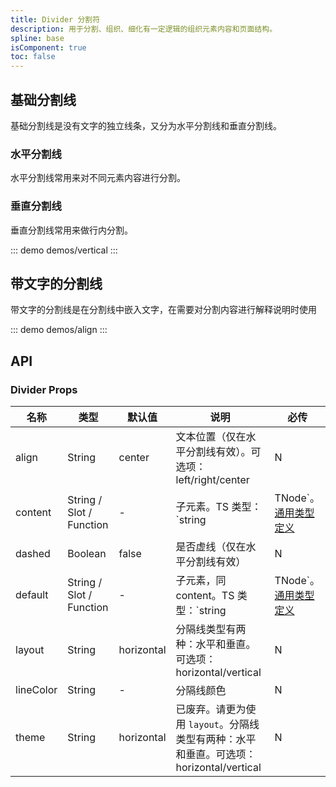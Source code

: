 ```yaml
---
title: Divider 分割符
description: 用于分割、组织、细化有一定逻辑的组织元素内容和页面结构。
spline: base
isComponent: true
toc: false
---
```


## 基础分割线
基础分割线是没有文字的独立线条，又分为水平分割线和垂直分割线。

### 水平分割线
水平分割线常用来对不同元素内容进行分割。

### 垂直分割线
垂直分割线常用来做行内分割。

::: demo demos/vertical
:::

## 带文字的分割线
带文字的分割线是在分割线中嵌入文字，在需要对分割内容进行解释说明时使用

::: demo demos/align
:::


## API

### Divider Props
名称 | 类型 | 默认值 | 说明 | 必传
-- | -- | -- | -- | --
align | String | center | 文本位置（仅在水平分割线有效）。可选项：left/right/center | N
content | String / Slot / Function | - | 子元素。TS 类型：`string | TNode`。[通用类型定义](https://github.com/TDesignOteam/tdesign-mobile-vue/blob/develop/src/common.ts) | N
dashed | Boolean | false | 是否虚线（仅在水平分割线有效） | N
default | String / Slot / Function | - | 子元素，同 content。TS 类型：`string | TNode`。[通用类型定义](https://github.com/TDesignOteam/tdesign-mobile-vue/blob/develop/src/common.ts) | N
layout | String | horizontal | 分隔线类型有两种：水平和垂直。可选项：horizontal/vertical | N
lineColor | String | - | 分隔线颜色 | N
theme | String | horizontal | 已废弃。请更为使用 `layout`。分隔线类型有两种：水平和垂直。可选项：horizontal/vertical | N
